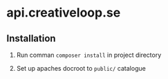 # api.creativeloop.se

## Installation

1. Run comman `composer install` in project directory

2. Set up apaches docroot to `public/` catalogue